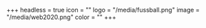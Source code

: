 +++
headless = true
icon = ""
logo = "/media/fussball.png"
image = "/media/web2020.png"
color = ""
+++
